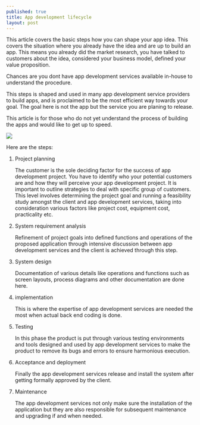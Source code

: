 ```yaml
---
published: true
title: App development lifecycle
layout: post
---
```

This article covers the basic steps how you can shape your app idea. This covers  the situation where you already have the idea and are up to build an app. This means you already did the market research, you have talked to customers about the idea, considered your business model, defined your value proposition.

Chances are you dont have app development services available in-house to understand the procedure.

This steps is shaped and used in many app development service providers to build apps, and is proclaimed to be the most efficient way towards your goal. The goal here is not the app but the service you are planing to release.

This article is for those who do not yet understand the process of building the apps and would like to get up to speed.


![](https://dl.dropboxusercontent.com/s/vtnupv3nxf6na1q/sctShotInsta.png)


Here are the steps: 


1. Project planning

     The customer is the sole deciding factor for the success of app development project.  You have to identify who your potential customers are and how they will perceive your app development project. It is important to outline strategies to deal with specific group of customers.
This level involves determining the project goal and running a feasibility study amongst the client and app development services, taking into consideration various factors like project cost, equipment cost, practicality etc.

2. System requirement analysis

     Refinement of project goals into defined functions and operations of the proposed application through intensive discussion between app development services and the client is achieved through this step.

3. System design

    Documentation of various details like operations and functions such as screen layouts, process diagrams and other documentation are done here.

4. implementation

   This is where the expertise of app development services are needed the most when actual back end coding is done.

5. Testing

    In this phase the product is put through various testing environments and tools designed and used by app development services to make the product to remove its bugs and errors to ensure harmonious execution.

6. Acceptance and deployment

    Finally the app development services release and install the system after getting formally approved by the client.

7. Maintenance

   The app development services not only make sure the installation of the application but they are also responsible for subsequent maintenance and upgrading if and when needed.